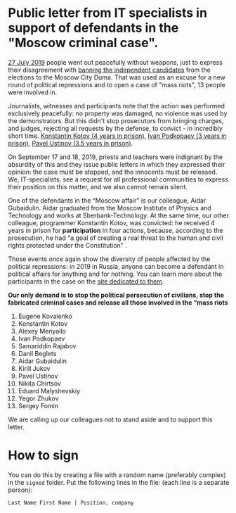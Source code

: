 # Public letter from IT specialists in support of defendants in the "Moscow criminal case".

[27 July 2019](https://ovdinfo.org/news/2019/07/27/miting-u-merii-moskvy-27-iyulya-2019-goda-i-ego-posledstviya-onlayn) people went out peacefully without weapons, just to express their disagreement with [banning the independent candidates](https://www.bbc.com/russian/features-49127945) from the elections to the Moscow City Duma. That was used as an excuse for a new round of political repressions and to open a case of "mass riots", 13 people were involved in.

Journalists, witnesses and participants note that the action was performed exclusively peacefully: no property was damaged, no violence was used by the demonstrators. But this didn't stop prosecutors from bringing charges, and judges, rejecting all requests by the defense, to convict - in incredibly short time. [Konstantin Kotov (4 years in prison)](https://www.interfax.ru/russia/675323), [Ivan Podkopaev (3 years in prison)](https://www.interfax.ru/moscow/674950), [Pavel Ustinov (3.5 years in prison)](https://www.interfax.ru/russia/676593).

On September 17 and 18, 2019, priests and teachers were indignant by the absurdity of this and they issue public letters in which they expressed their opinion: the case must be stopped, and the innocents must be released. We, IT-specialists, see a request for all professional communities to express their position on this matter, and we also cannot remain silent.

One of the defendants in the “Moscow affair” is our colleague, Aidar Gubaidulin. Aidar graduated from the Moscow Institute of Physics and Technology and works at Sberbank-Technology. At the same time, our other colleague, programmer Konstantin Kotov, was convicted: he received 4 years in prison for **participation** in four actions, because, according to the prosecution, he had "a goal of creating a real threat to the human and civil rights protected under the Constitution" .

Those events once again show the diversity of people affected by the political repressions: in 2019 in Russia, anyone can become a defendant in political affairs for anything and for nothing. You can learn more about the participants in the case on the [site dedicated to them](https://delo212.ru/arestanty).

**Our only demand is to stop the political persecution of civilians, stop the fabricated criminal cases and release all those involved in the “mass riots**

1. Eugene Kovalenko
2. Konstantin Kotov
3. Alexey Menyailo
4. Ivan Podkopaev
5. Samariddin Rajabov
6. Danil Beglets
7. Aidar Gubaidulin
8. Kirill Jukov
9. Pavel Ustinov
10. Nikita Chirtsov
11. Eduard Malyshevskiy
12. Yegor Zhukov
13. Sergey Fomin

We are calling up our colleagues not to stand aside and to support this letter.

# How to sign

You can do this by creating a file with a random name (preferably complex) in the `signed` folder. Put the following lines in the file: (each line is a separate person):
```
Last Name First Name | Position, company
```

